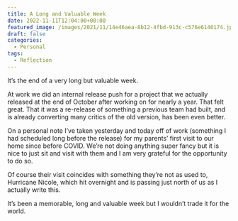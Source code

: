 ```yaml
---
title: A Long and Valuable Week
date: 2022-11-11T12:04:00+00:00
featured_image: /images/2021/11/14e46aea-8b12-4fbd-913c-c576e6140174.jpeg
draft: false
categories:
  - Personal
tags:
  - Reflection
---
```


It’s the end of a very long but valuable week.

At work we did an internal release push for a project that we actually released at the end of October after working on for nearly a year. That felt great. That it was a re-release of something a previous team had built, and is already converting many critics of the old version, has been even better.

On a personal note I’ve taken yesterday and today off of work (something I had scheduled long before the release) for my parents’ first visit to our home since before COVID. We’re not doing anything super fancy but it is nice to just sit and visit with them and I am very grateful for the opportunity to do so.

Of course their visit coincides with something they’re not as used to, Hurricane Nicole, which hit overnight and is passing just north of us as I actually write this.

It’s been a memorable, long and valuable week but I wouldn’t trade it for the world.